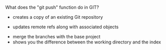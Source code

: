 What does the "git push" function do in GIT?
* creates a copy of an existing Git repository
+ updates remote refs along with associated objects
* merge the branches with the base project
* shows you the difference between the working directory and the index
